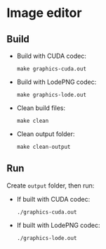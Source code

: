 # Image editor

## Build

* Build with CUDA codec:

    `make graphics-cuda.out`

* Build with LodePNG codec:

    `make graphics-lode.out`

* Clean build files:

    `make clean`

* Clean output folder:

    `make clean-output`

## Run

Create `output` folder, then run:

* If built with CUDA codec:

    `./graphics-cuda.out`

* If built with LodePNG codec:

    `./graphics-lode.out`
